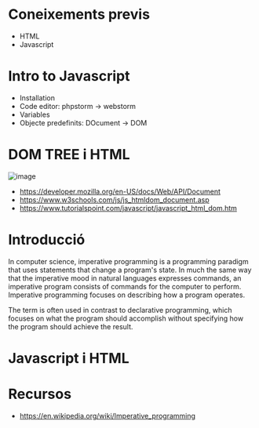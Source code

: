 # Coneixements previs

- HTML
- Javascript

# Intro to Javascript

- Installation
- Code editor: phpstorm -> webstorm
- Variables
- Objecte predefinits: DOcument -> DOM

# DOM TREE i HTML

![image](https://user-images.githubusercontent.com/4015406/140091803-77d95010-a805-4640-9f65-657513de0629.png)


- https://developer.mozilla.org/en-US/docs/Web/API/Document
- https://www.w3schools.com/js/js_htmldom_document.asp
- https://www.tutorialspoint.com/javascript/javascript_html_dom.htm

# Introducció

In computer science, imperative programming is a programming paradigm that uses statements that change a program's state. In much the same way that the imperative mood in natural languages expresses commands, an imperative program consists of commands for the computer to perform. Imperative programming focuses on describing how a program operates.

The term is often used in contrast to declarative programming, which focuses on what the program should accomplish without specifying how the program should achieve the result.

# Javascript i HTML



# Recursos
- https://en.wikipedia.org/wiki/Imperative_programming
